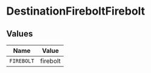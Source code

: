 # DestinationFireboltFirebolt


## Values

| Name       | Value      |
| ---------- | ---------- |
| `FIREBOLT` | firebolt   |